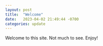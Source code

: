 ```yaml
---
layout: post
title:  "Welcome"
date:   2023-04-02 21:49:44 -0700
categories: update
---
```

Welcome to this site.
Not much to see.
Enjoy!
